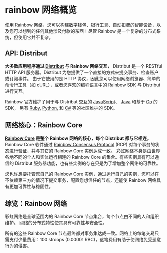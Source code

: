 # rainbow 网络概览


使用 Rainbow 网络，您可以构建数字钱包、银行工具、自动扣费的智能设备，以及您可以想到的任何其他涉及付款的东西！尽管 Rainbow 是一个复杂的分布式系统，但使用它并不复杂。

## API: Distribut

**大多数应用程序通过 [Distribut](https://www.rainbow.org/developers/equator/reference/) 与 Rainbow 网络交互，** Distribut 是一个 RESTful HTTP API 服务器。Distribut 为您提供了一个直接的方式来提交事务、检查账户或订阅事件。 由于它使用的是 HTTP 协议，因此您可以使用网络浏览器、简单的命令行工具（如 cURL），或者您喜欢的编程语言中的 Rainbow SDK 与 Distribut 进行交互。

Rainbow 官方维护了用于与 Distribut 交互的 [JavaScript](https://github.com/rainbow/js-rainbow-sdk)、 [Java](https://github.com/rainbow/java-rainbow-sdk) 和基于 [Go](https://github.com/rainbow/go/tree/master/clients/equator) 的 SDK， 另有 [Ruby](https://github.com/rainbow/ruby-rainbow-sdk), [Python](https://github.com/RainbowCN/py-rainbow-base), 和 [C#](https://github.com/elucidsoft/dotnet-rainbow-sdk) 等的社区维护的 SDK。

## 网络核心：Rainbow Core

**[Rainbow Core](../../rainbow-core/learn/admin.html) 是整个 Rainbow 网络的核心，每个 Distribut 都与它相连。** Rainbow Core 软件通过 [Rainbow Consensus Protocol](../concepts/scp.md) (RCP) 对每个事务的状态进行验证，并与其它的 Rainbow Core 实例达成一致。 彩虹网络本身是由世界各地不同的个人和实体运行相连的 Rainbow Core 的集合。有些实例具有可以通信的 Distribut 服务器功能，也有些实例的存在只是为了增加整个网络的可靠性。


您也许想要托管您自己的 Rainbow Core 实例，通过运行自己的实例，您可以在不依赖第三方的情况下提交事务，配置您想信任的节点，还能使 Rainbow 网络具有更加可靠性与稳固性。

## 综览：Rainbow 网络

彩虹网络是全球范围内的 Rainbow Core 节点集合，每个节点由不同的人和组织维护。 网络的分布式特性使其具有可靠性与安全性。

所有的这些 Rainbow Core 节点最终都对事务集达成一致。网络上的每笔交易只需支付少量费用：100 stroops (0.00001 RBC)，这笔费用有助于使网络免受恶意行为的侵害。

